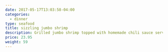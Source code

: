 ```yaml
---
date: 2017-05-17T13:03:58-04:00
categories:
  - dinner
type: seafood
title: sizzling jumbo shrimp
description: Grilled jumbo shrimp topped with homemade chili sauce served with mixed vegetable on a sizzling platter.
price: 23.95
weight: 59
---
```

